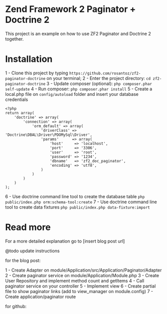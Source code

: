 # Zend Framework 2 Paginator + Doctrine 2

This project is an example on how to use ZF2 Paginator and Doctrine 2 together.


# Installation

1 - Clone this project by typing `https://github.com/rosantoz/zf2-paginator-doctrine` on your terminal;
2 - Enter the project directory: `cd zf2-paginator-doctrine`
3 - Update composer (optional): `php composer.phar self-update`
4 - Run composer: `php composer.phar install`
5 - Create a local.php file on `config/autoload` folder and insert your database credentials
```
<?php
return array(
    'doctrine' => array(
        'connection' => array(
            'orm_default' => array(
                'driverClass' => 'Doctrine\DBAL\Driver\PDOMySql\Driver',
                'params'      => array(
                    'host'     => 'localhost',
                    'port'     => '3306',
                    'user'     => 'root',
                    'password' => '1234',
                    'dbname'   => 'zf2_doc_paginator',
                    'encoding' => 'utf8',
                )
            )
        )
    )
);
```
6 - Use doctrine command line tool to create the database table `php public/index.php orm:schema-tool:create`
7 - Use doctrine command line tool to create data fixtures `php public/index.php data-fixture:import`


# Read more

For a more detailed explanation go to [insert blog post url]


@todo update instructions

for the blog post:

1 - Create Adapter on module/Application/src/Application/Paginator/Adapter
2 - Create paginator service on module/Application/Module.php
3 - Create User Repository and implement method count and getItems
4 - Call paginator service on your controller
5 - Implement view
6 - Create partial file to show paginator links (add to view_manager on module.config)
7 - Create application/paginator route

for github:


